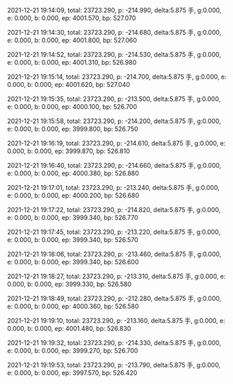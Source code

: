 2021-12-21 19:14:09, total: 23723.290, p: -214.990, delta:5.875 手, g:0.000, e: 0.000, b: 0.000, ep: 4001.570, bp: 527.070

2021-12-21 19:14:30, total: 23723.290, p: -214.680, delta:5.875 手, g:0.000, e: 0.000, b: 0.000, ep: 4001.800, bp: 527.060

2021-12-21 19:14:52, total: 23723.290, p: -214.530, delta:5.875 手, g:0.000, e: 0.000, b: 0.000, ep: 4001.310, bp: 526.980

2021-12-21 19:15:14, total: 23723.290, p: -214.700, delta:5.875 手, g:0.000, e: 0.000, b: 0.000, ep: 4001.620, bp: 527.040

2021-12-21 19:15:35, total: 23723.290, p: -213.500, delta:5.875 手, g:0.000, e: 0.000, b: 0.000, ep: 4000.100, bp: 526.700

2021-12-21 19:15:58, total: 23723.290, p: -214.200, delta:5.875 手, g:0.000, e: 0.000, b: 0.000, ep: 3999.800, bp: 526.750

2021-12-21 19:16:19, total: 23723.290, p: -214.610, delta:5.875 手, g:0.000, e: 0.000, b: 0.000, ep: 3999.870, bp: 526.810

2021-12-21 19:16:40, total: 23723.290, p: -214.660, delta:5.875 手, g:0.000, e: 0.000, b: 0.000, ep: 4000.380, bp: 526.880

2021-12-21 19:17:01, total: 23723.290, p: -213.240, delta:5.875 手, g:0.000, e: 0.000, b: 0.000, ep: 4000.200, bp: 526.680

2021-12-21 19:17:22, total: 23723.290, p: -214.820, delta:5.875 手, g:0.000, e: 0.000, b: 0.000, ep: 3999.340, bp: 526.770

2021-12-21 19:17:45, total: 23723.290, p: -213.220, delta:5.875 手, g:0.000, e: 0.000, b: 0.000, ep: 3999.340, bp: 526.570

2021-12-21 19:18:06, total: 23723.290, p: -213.460, delta:5.875 手, g:0.000, e: 0.000, b: 0.000, ep: 3999.340, bp: 526.600

2021-12-21 19:18:27, total: 23723.290, p: -213.310, delta:5.875 手, g:0.000, e: 0.000, b: 0.000, ep: 3999.330, bp: 526.580

2021-12-21 19:18:49, total: 23723.290, p: -212.280, delta:5.875 手, g:0.000, e: 0.000, b: 0.000, ep: 4000.360, bp: 526.580

2021-12-21 19:19:10, total: 23723.290, p: -213.160, delta:5.875 手, g:0.000, e: 0.000, b: 0.000, ep: 4001.480, bp: 526.830

2021-12-21 19:19:32, total: 23723.290, p: -214.330, delta:5.875 手, g:0.000, e: 0.000, b: 0.000, ep: 3999.270, bp: 526.700

2021-12-21 19:19:53, total: 23723.290, p: -213.790, delta:5.875 手, g:0.000, e: 0.000, b: 0.000, ep: 3997.570, bp: 526.420